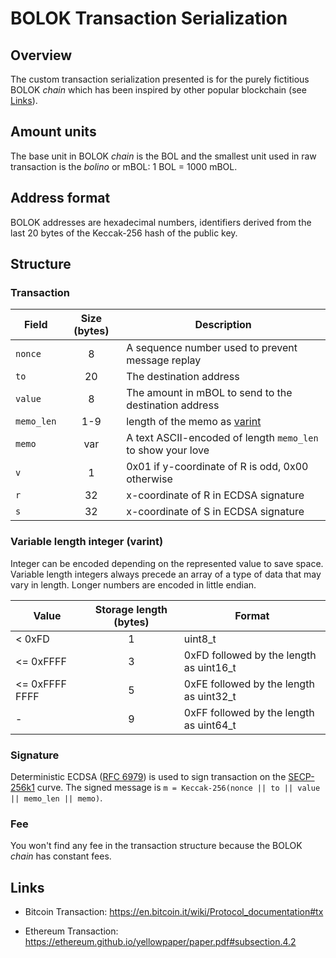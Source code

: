 # BOLOK Transaction Serialization

## Overview

The custom transaction serialization presented is for the purely fictitious BOLOK *chain* which has been inspired by other popular blockchain (see [Links](#links)).

## Amount units

The base unit in BOLOK *chain* is the BOL and the smallest unit used in raw transaction is the *bolino* or mBOL: 1 BOL = 1000 mBOL.

## Address format

BOLOK addresses are hexadecimal numbers, identifiers derived from the last 20 bytes of the Keccak-256 hash of the public key.

## Structure

### Transaction

| Field | Size (bytes) | Description |
| --- | :---: | --- |
| `nonce` | 8 | A sequence number used to prevent message replay |
| `to` | 20 | The destination address |
| `value` | 8 | The amount in mBOL to send to the destination address |
| `memo_len` | 1-9 | length of the memo as [varint](#variablelenghtinteger) |
| `memo` | var | A text ASCII-encoded of length `memo_len` to show your love |
| `v` | 1 | 0x01 if y-coordinate of R is odd, 0x00 otherwise |
| `r` | 32 | x-coordinate of R in ECDSA signature |
| `s` | 32 | x-coordinate of S in ECDSA signature |

### Variable length integer (varint)

Integer can be encoded depending on the represented value to save space.
Variable length integers always precede an array of a type of data that may vary in length.
Longer numbers are encoded in little endian.

| Value | Storage length (bytes) | Format |
| --- | :---: | --- |
| < 0xFD | 1 | uint8_t |
| <= 0xFFFF | 3 | 0xFD followed by the length as uint16_t |
| <= 0xFFFF FFFF | 5 | 0xFE followed by the length as uint32_t |
| - | 9 | 0xFF followed by the length as uint64_t |

### Signature

Deterministic ECDSA ([RFC 6979](https://tools.ietf.org/html/rfc6979)) is used to sign transaction on the [SECP-256k1](https://www.secg.org/sec2-v2.pdf#subsubsection.2.4.1) curve.
The signed message is `m = Keccak-256(nonce || to || value || memo_len || memo)`.

### Fee

You won't find any fee in the transaction structure because the BOLOK *chain* has constant fees.

## Links

- Bitcoin Transaction: https://en.bitcoin.it/wiki/Protocol_documentation#tx

- Ethereum Transaction: https://ethereum.github.io/yellowpaper/paper.pdf#subsection.4.2
